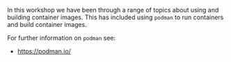 In this workshop we have been through a range of topics about using and building container images. This has included using `podman` to run containers and build container images.

For further information on `podman` see:

* https://podman.io/

